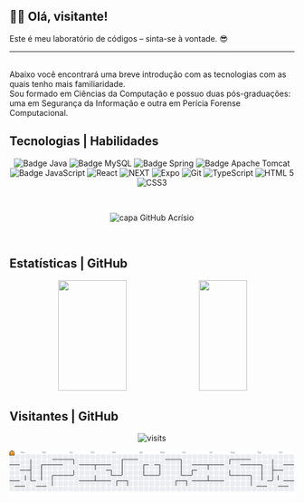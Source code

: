 ## 👨‍💻 Olá, visitante!
Este é meu laboratório de códigos – sinta-se à vontade. 😎
<hr/>
<p>
<br>
  Abaixo você encontrará uma breve introdução com as tecnologias com as quais tenho mais familiaridade.<br>
  Sou formado em Ciências da Computação e possuo duas pós-graduações: uma em Segurança da Informação e outra em Perícia Forense Computacional.
</p>

## Tecnologias | Habilidades 
 <p align="center">
    <img src="https://img.shields.io/badge/java-%23ED8B00.svg?style=for-the-badge&logo=openjdk&logoColor=white" alt="Badge Java">
    <img src="https://img.shields.io/badge/mysql-4479A1.svg?style=for-the-badge&logo=mysql&logoColor=white" alt="Badge MySQL">
    <img src="https://img.shields.io/badge/spring-%236DB33F.svg?style=for-the-badge&logo=spring&logoColor=white" alt="Badge Spring">
    <img src="https://img.shields.io/badge/apache%20tomcat-%23F8DC75.svg?style=for-the-badge&logo=apache-tomcat&logoColor=black" alt="Badge Apache Tomcat">
    <img src="https://img.shields.io/badge/JavaScript-323330?style=for-the-badge&logo=javascript&logoColor=F7DF1E" alt="Badge JavaScript">
    <img src="https://img.shields.io/badge/React_Native-20232A?style=for-the-badge&logo=react&logoColor=61DAFB" alt="React">
    <img src="https://img.shields.io/badge/next%20js-000000?style=for-the-badge&logo=nextdotjs&logoColor=blue" alt="NEXT">
    <img src="https://img.shields.io/badge/Expo-1B1F23?style=for-the-badge&logo=expo&logoColor=green" alt="Expo">
    <img src="https://img.shields.io/badge/GitHub-100000?style=for-the-badge&logo=github&logoColor=red" alt="Git">
    <img src="https://img.shields.io/badge/TypeScript-007ACC?style=for-the-badge&logo=typescript&logoColor=white" alt="TypeScript">
    <img src="https://img.shields.io/badge/HTML5-E34F26?style=for-the-badge&logo=html5&logoColor=white" alt="HTML 5">
    <img src="https://img.shields.io/badge/CSS3-1572B6?style=for-the-badge&logo=css3&logoColor=white" alt="CSS3">
 </p>
 
 <br>
  <p align="center">
   <img src="https://github.com/acrisiopb/acrisiopb/blob/main/code.gif" alt="capa GitHub Acrísio">
 </p>

 <br>
 
## Estatísticas | GitHub  
<div align="center">
  <img width="49%" height="195px" src="https://github-readme-stats.vercel.app/api?username=acrisiopb&show_icons=true&count_private=true&hide_border=true&title_color=5D3FD3&icon_color=5D3FD3&text_color=c9d1d9&bg_color=0d1117" /> 
  <img width="41%" height="195px" src="https://github-readme-stats.vercel.app/api/top-langs/?username=acrisiopb&layout=compact&hide_border=true&title_color=5D3FD3&text_color=5D3FD3&bg_color=0d1117" />
</div>

## Visitantes | GitHub  

<p align="center">
 <img src="https://visit-counter.vercel.app/counter.png?page=https%3A%2F%2Fgithub.com%2Facrisiopb&s=39&c=00ff00&bg=00000000&no=6&ff=alien&tb=&ta=" alt="visits">
</p>

<!--<p align="center"> SNAKE
  <picture>
    <source media="(prefers-color-scheme: dark)" srcset="https://raw.githubusercontent.com/acrisiopb/acrisiopb/output/github-contribution-grid-snake-dark.svg">
    <source media="(prefers-color-scheme: light)" srcset="https://raw.githubusercontent.com/acrisiopb/acrisiopb/output/github-contribution-grid-snake.svg">
    <img alt="Snake animation" src="https://raw.githubusercontent.com/acrisiopb/acrisiopb/output/github-contribution-grid-snake.svg" style="max-width: 100%;" />
  </picture>
</p>-->

<p align="center">
<picture>
  <source media="(prefers-color-scheme: dark)" srcset="https://raw.githubusercontent.com/acrisiopb/acrisiopb/output/pacman-contribution-graph-dark.svg">
  <source media="(prefers-color-scheme: light)" srcset="https://raw.githubusercontent.com/acrisiopb/acrisiopb/output/pacman-contribution-graph.svg">
  <img alt="pacman contribution graph" src="https://raw.githubusercontent.com/acrisiopb/acrisiopb/output/pacman-contribution-graph.svg">
</picture>
</p>

